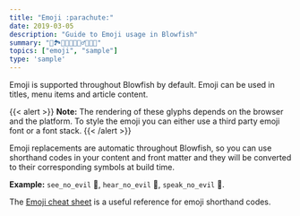```yaml
---
title: "Emoji :parachute:"
date: 2019-03-05
description: "Guide to Emoji usage in Blowfish"
summary: "📖🏞️🧗🏽🐉🧙🏽‍♂️🧚🏽👸"
topics: ["emoji", "sample"]
type: 'sample'
---
```


Emoji is supported throughout Blowfish by default. Emoji can be used in titles, menu items and article content.

{{< alert >}}
**Note:** The rendering of these glyphs depends on the browser and the platform. To style the emoji you can either use a third party emoji font or a font stack.
{{< /alert >}}

Emoji replacements are automatic throughout Blowfish, so you can use shorthand codes in your content and front matter and they will be converted to their corresponding symbols at build time.

**Example:** `see_no_evil` :see_no_evil:, `hear_no_evil` :hear_no_evil:, `speak_no_evil` :speak_no_evil:.

The [Emoji cheat sheet](http://www.emoji-cheat-sheet.com/) is a useful reference for emoji shorthand codes.
